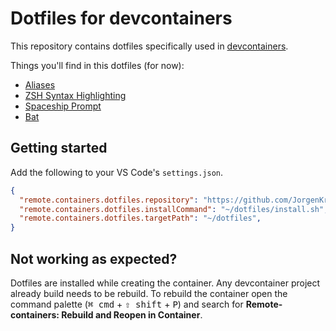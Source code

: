 # Dotfiles for devcontainers

This repository contains dotfiles specifically used in [devcontainers](https://code.visualstudio.com/docs/remote/containers#_personalizing-with-dotfile-repositories).

Things you'll find in this dotfiles (for now):

- [Aliases](https://github.com/JorgenKrieger/dotfiles-for-devcontainers/blob/main/.aliases)
- [ZSH Syntax Highlighting](https://github.com/zsh-users/zsh-syntax-highlighting)
- [Spaceship Prompt](https://github.com/spaceship-prompt/spaceship-prompt)
- [Bat](https://github.com/sharkdp/bat)

## Getting started

Add the following to your VS Code's `settings.json`.

```json
{
  "remote.containers.dotfiles.repository": "https://github.com/JorgenKrieger/dotfiles-for-devcontainers.git",
  "remote.containers.dotfiles.installCommand": "~/dotfiles/install.sh",
  "remote.containers.dotfiles.targetPath": "~/dotfiles",
}
```

## Not working as expected?

Dotfiles are installed while creating the container. Any devcontainer project already build needs to be rebuild.
To rebuild the container open the command palette (<kbd>⌘ cmd</kbd> + <kbd>⇧ shift</kbd> + <kbd>P</kbd>) and search for **Remote-containers: Rebuild and Reopen in Container**.